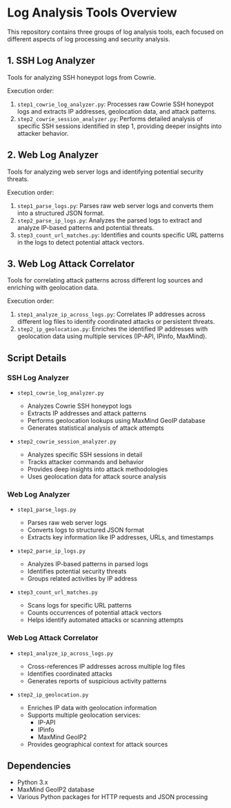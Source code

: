 # Log Analysis Tools Overview

This repository contains three groups of log analysis tools, each focused on different aspects of log processing and security analysis.

## 1. SSH Log Analyzer

Tools for analyzing SSH honeypot logs from Cowrie.

Execution order:
1. `step1_cowrie_log_analyzer.py`: Processes raw Cowrie SSH honeypot logs and extracts IP addresses, geolocation data, and attack patterns.
2. `step2_cowrie_session_analyzer.py`: Performs detailed analysis of specific SSH sessions identified in step 1, providing deeper insights into attacker behavior.

## 2. Web Log Analyzer

Tools for analyzing web server logs and identifying potential security threats.

Execution order:
1. `step1_parse_logs.py`: Parses raw web server logs and converts them into a structured JSON format.
2. `step2_parse_ip_logs.py`: Analyzes the parsed logs to extract and analyze IP-based patterns and potential threats.
3. `step3_count_url_matches.py`: Identifies and counts specific URL patterns in the logs to detect potential attack vectors.

## 3. Web Log Attack Correlator

Tools for correlating attack patterns across different log sources and enriching with geolocation data.

Execution order:
1. `step1_analyze_ip_across_logs.py`: Correlates IP addresses across different log files to identify coordinated attacks or persistent threats.
2. `step2_ip_geolocation.py`: Enriches the identified IP addresses with geolocation data using multiple services (IP-API, IPinfo, MaxMind).

## Script Details

### SSH Log Analyzer
- `step1_cowrie_log_analyzer.py`
  - Analyzes Cowrie SSH honeypot logs
  - Extracts IP addresses and attack patterns
  - Performs geolocation lookups using MaxMind GeoIP database
  - Generates statistical analysis of attack attempts

- `step2_cowrie_session_analyzer.py`
  - Analyzes specific SSH sessions in detail
  - Tracks attacker commands and behavior
  - Provides deep insights into attack methodologies
  - Uses geolocation data for attack source analysis

### Web Log Analyzer
- `step1_parse_logs.py`
  - Parses raw web server logs
  - Converts logs to structured JSON format
  - Extracts key information like IP addresses, URLs, and timestamps

- `step2_parse_ip_logs.py`
  - Analyzes IP-based patterns in parsed logs
  - Identifies potential security threats
  - Groups related activities by IP address

- `step3_count_url_matches.py`
  - Scans logs for specific URL patterns
  - Counts occurrences of potential attack vectors
  - Helps identify automated attacks or scanning attempts

### Web Log Attack Correlator
- `step1_analyze_ip_across_logs.py`
  - Cross-references IP addresses across multiple log files
  - Identifies coordinated attacks
  - Generates reports of suspicious activity patterns

- `step2_ip_geolocation.py`
  - Enriches IP data with geolocation information
  - Supports multiple geolocation services:
    - IP-API
    - IPinfo
    - MaxMind GeoIP2
  - Provides geographical context for attack sources

## Dependencies
- Python 3.x
- MaxMind GeoIP2 database
- Various Python packages for HTTP requests and JSON processing
